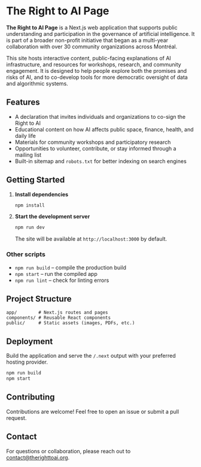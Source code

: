 # The Right to AI Page

**The Right to AI Page** is a Next.js web application that supports public understanding and participation in the governance of artificial intelligence. It is part of a broader non-profit initiative that began as a multi-year collaboration with over 30 community organizations across Montréal.

This site hosts interactive content, public-facing explanations of AI infrastructure, and resources for workshops, research, and community engagement. It is designed to help people explore both the promises and risks of AI, and to co-develop tools for more democratic oversight of data and algorithmic systems.

## Features

- A declaration that invites individuals and organizations to co-sign the Right to AI  
- Educational content on how AI affects public space, finance, health, and daily life  
- Materials for community workshops and participatory research  
- Opportunities to volunteer, contribute, or stay informed through a mailing list
- Built-in sitemap and `robots.txt` for better indexing on search engines


## Getting Started

1. **Install dependencies**
   ```bash
   npm install
   ```
2. **Start the development server**
   ```bash
   npm run dev
   ```
   The site will be available at `http://localhost:3000` by default.

### Other scripts

- `npm run build` – compile the production build
- `npm start` – run the compiled app
- `npm run lint` – check for linting errors

## Project Structure

```
app/        # Next.js routes and pages
components/ # Reusable React components
public/     # Static assets (images, PDFs, etc.)
```

## Deployment

Build the application and serve the `/.next` output with your preferred hosting provider.

```bash
npm run build
npm start
```

## Contributing

Contributions are welcome! Feel free to open an issue or submit a pull request.

## Contact

For questions or collaboration, please reach out to [contact@therighttoai.org](mailto:contact@therighttoai.org).

